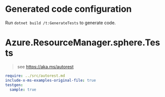 # Generated code configuration

Run `dotnet build /t:GenerateTests` to generate code.

# Azure.ResourceManager.sphere.Tests

> see https://aka.ms/autorest
``` yaml
require: ../src/autorest.md
include-x-ms-examples-original-file: true
testgen:
  sample: true
```
